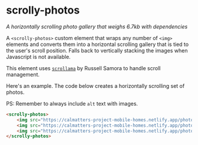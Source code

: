 # scrolly-photos

_A horizontally scrolling photo gallery that weighs 6.7kb with dependencies_

A <code>&lt;scrolly-photos&gt;</code> custom element that wraps any number of <code>&lt;img&gt;</code> elements and converts them into a horizontal scrolling gallery that is tied to the user's scroll position. Falls back to vertically stacking the images when Javascript is not available.

This element uses <a href="https://pudding.cool/process/introducing-scrollama/"><code>scrollama</code></a> by Russell Samora to handle scroll management.

Here's an example. The code below creates a horizontally scrolling set of photos.

PS: Remember to always include <code>alt</code> text with images.

```html
<scrolly-photos>
    <img src="https://calmatters-project-mobile-homes.netlify.app/photos/Stockton Mobile Home Park Second Visit MG 05.jpg" alt="Bobby Riley, 87, at his home at a mobile home park in Stockton on Jan. 27, 2023. Riley has been using a generator for electricity and relying on bottled water, as his park currently doesn't provide those services. Photo by Miguel Gutierrez Jr., CalMatters">
    <img src="https://calmatters-project-mobile-homes.netlify.app/photos/Stockton Mobile Home Park Second Visit MG 06.jpg" alt="Bobby Riley has been relying on bottled water for drinking and washing dishes, as his mobile home park currently doesn't provide those services. Jan. 27, 2023. Photo by Miguel Gutierrez Jr., CalMatters">
    <img src="https://calmatters-project-mobile-homes.netlify.app/photos/Stockton Mobile Home Park Second Visit MG 13.jpg" alt="Bobby Riley, 87, at his home at a mobile home park in Stockton on Jan. 27, 2023. Riley has been using a generator for electricity and relying on bottled water, as his park currently doesn't provide those services. Photo by Miguel Gutierrez Jr., CalMatters">
</scrolly-photos>
```